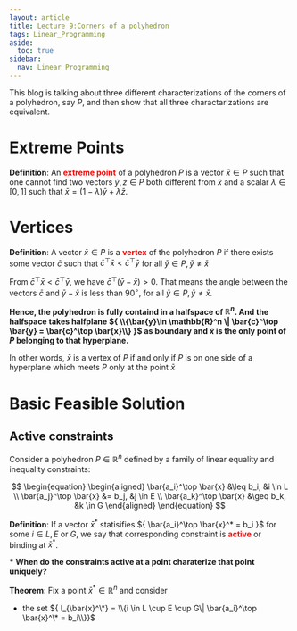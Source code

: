```yaml
---
layout: article
title: Lecture 9:Corners of a polyhedron
tags: Linear_Programming
aside:
  toc: true
sidebar:
  nav: Linear_Programming
---
```


This blog is talking about three different characterizations of the corners of a polyhedron, say ${ P }$, and then show that all three charactarizations are equivalent.

<!--more--> 

# Extreme Points

<b>Definition</b>: An <b><font color=red>extreme point</font></b> of a polyhedron ${ P }$ is a vector ${ \bar{x} \in P }$ such that one cannot find two vectors ${ \bar{y}, \bar{z} \in P }$ both different from ${ 
\bar{x} }$ and a scalar ${ \lambda \in [0,1] }$ such that ${ \bar{x} = (1-\lambda)\bar{y} + \lambda \bar{z} }$.

# Vertices

<b>Definition</b>: A vector ${ \bar{x} \in P }$ is a <b><font color=red>vertex</font></b> of the polyhedron ${ P }$ if there exists some vector ${ \bar{c} }$ such that ${ \bar{c}^ \top \bar{x} < \bar{c}^\top \bar{y} }$ for all ${ \bar{y} \in P, \bar{y} \neq \bar{x} }$

From ${ \bar{c}^ \top \bar{x} < \bar{c}^\top \bar{y} }$, we have ${ \bar{c}^\top (\bar{y} - \bar{x}) > 0 }$. That means the angle between the vectors ${ \bar{c} }$ and  ${ \bar{y} - \bar{x}  }$ is less than ${ 90 ^\circ }$, for all ${ \bar{y} \in P, \bar{y} \neq \bar{x} }$.

<b>Hence, the polyhedron is fully containd in a halfspace of ${ \mathbb{R}^n }$. And the halfspace takes halfplane ${ \\{\bar{y}\in \mathbb{R}^n \| \bar{c}^\top \bar{y} = \bar{c}^\top \bar{x}\\} }$ as boundary and ${ \bar{x} }$ is the only point of ${ P }$ belonging to that hyperplane.</b>

In other words, ${ \bar{x} }$ is a vertex of ${  P}$ if and only if ${ P }$ is on one side of a hyperplane which meets ${ P }$ only at the point ${ \bar{x} }$

# Basic Feasible Solution

## Active constraints

Consider a polyhedron ${ P \in \mathbb{R}^n }$ defined by a family of linear equality and inequality constraints:

<center>$$
\begin{equation}
\begin{aligned}
\bar{a_i}^\top \bar{x} &\leq b_i, &i \in L \\
\bar{a_j}^\top \bar{x} &= b_j, &j \in E \\
\bar{a_k}^\top \bar{x} &\geq b_k, &k \in G
\end{aligned}
\end{equation}
$$</center>

<b>Definition</b>: If a vector ${ \bar{x}^* }$ statisifies ${ \bar{a_i}^\top \bar{x}^* = b_i }$ for some ${ i \in L, E }$ or ${ G }$, we say that corresponding constraint is <b><font color=red>active</font></b> or binding at ${ \bar{x}^* }$.

<b>* When do the constraints active at a point charaterize that point uniquely?</b>

<b>Theorem</b>: Fix a point ${ \bar{x}^* \in \mathbb{R}^n }$ and consider

* the set ${ I_{\bar{x}^\*} = \\{i \in L \cup E \cup G\| \bar{a_i}^\top \bar{x}^\* = b_i\\}}$ 
